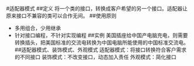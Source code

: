 #适配器模式
##定义
将一个类的接口，转换成客户希望的另一个接口。适配器让原来接口不兼容的类可以合作无间。
##使用原则
- 多用组合，少用继承
- 针对接口编程，不针对实现编程
##实例
美国插座给中国产电脑充电，则需要转换插头，把美国标准的交流电转换为中国电脑所能使用的中国标准交流电。
##适配器模式、装饰模式、外观模式
适配器模式：将接口转换符合客户需求的不同接口
装饰模式：不改变接口，动态加入责任
外观模式：简化接口